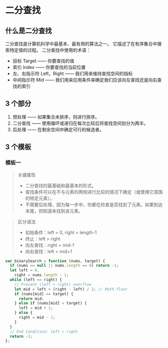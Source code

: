 # 二分查找

## 什么是二分查找

二分查找是计算机科学中最基本、最有用的算法之一。 它描述了在有序集合中搜索特定值的过程。
二分查找中使用的术语：

- 目标 Target —— 你要查找的值
- 索引 Index —— 你要查找的当前位置
- 左、右指示符 Left，Right —— 我们用来维持查找空间的指标
- 中间指示符 Mid —— 我们用来应用条件来确定我们应该向左查找还是向右查找的索引

## 3 个部分

1. 预处理 —— 如果集合未排序，则进行排序。
2. 二分查找 —— 使用循环或递归在每次比较后将查找空间划分为两半。
3. 后处理 —— 在剩余空间中确定可行的候选者。

## 3 个模板

### 模板一

> 关键属性
>
> - 二分查找的最基础和最基本的形式。
> - 查找条件可以在不与元素的两侧进行比较的情况下确定（或使用它周围的特定元素）。
> - 不需要后处理，因为每一步中，你都在检查是否找到了元素。如果到达末尾，则知道未找到该元素。

> 区分语法
>
> - 初始条件：left = 0, right = length-1
> - 终止：left > right
> - 向左查找：right = mid-1
> - 向右查找：left = mid+1

```js
var binarySearch = function (nums, target) {
  if (nums == null || nums.length == 0) return -1;
  let left = 0,
    right = nums.length - 1;
  while (left <= right) {
    // Prevent (left + right) overflow
    let mid = left + (right - left) / 2; // Math.floor
    if (nums[mid] == target) {
      return mid;
    } else if (nums[mid] < target) {
      left = mid + 1;
    } else {
      right = mid - 1;
    }
  }
  // End Condition: left > right
  return -1;
};
```
